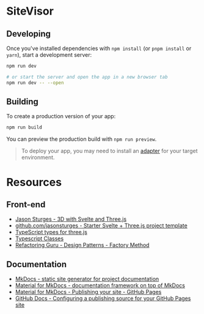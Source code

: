 # SiteVisor

## Developing

Once you've installed dependencies with `npm install` (or `pnpm install` or `yarn`), start a development server:

```bash
npm run dev

# or start the server and open the app in a new browser tab
npm run dev -- --open
```

## Building

To create a production version of your app:

```bash
npm run build
```

You can preview the production build with `npm run preview`.

> To deploy your app, you may need to install an [adapter](https://kit.svelte.dev/docs/adapters) for your target environment.

# Resources

## Front-end
- [Jason Sturges - 3D with Svelte and Three.js](https://javascript.plainenglish.io/3d-with-svelte-and-three-js-f4366f342f9f)
- [github.com/jasonsturges - Starter Svelte + Three.js project template](https://github.com/jasonsturges/threejs-sveltekit/tree/main)
- [TypeScript types for three.js](https://github.com/three-types/three-ts-types)
- [Typescript Classes](https://www.typescriptlang.org/docs/handbook/2/classes.html)
- [Refactoring Guru - Design Patterns - Factory Method](https://refactoring.guru/design-patterns/factory-method)

## Documentation
- [MkDocs - static site generator for project documentation](https://www.mkdocs.org/)
- [Material for MkDocs - documentation framework on top of MkDocs](https://squidfunk.github.io/mkdocs-material/)
- [Material for MkDocs - Publishing your site - GitHub Pages](https://squidfunk.github.io/mkdocs-material/publishing-your-site/#with-github-actions)
- [GitHub Docs - Configuring a publishing source for your GitHub Pages site](https://docs.github.com/en/pages/getting-started-with-github-pages/configuring-a-publishing-source-for-your-github-pages-site)
